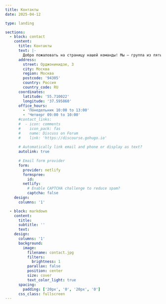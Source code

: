 ```yaml
---
title: Контакты
date: 2025-04-12

type: landing

sections:
  - block: contact
    content:
      title: Контакты
      text: |-
        Добро пожаловать на страницу нашей команды! Мы — группа из пяти увлеченных исследователей, объединенных общей целью: изучение модели формирования планетной системы на основе теоретического анализа и численного моделирования. Наша работа направлена на понимание процессов, которые привели к образованию планет, их спутников и других небесных тел в нашей и других звездных системах.
      address:
        street: Орджоникидзе, 3
        city: Москва
        region: Москва
        postcode: '94305'
        country: Россия
        country_code: RU
      coordinates:
        latitude: '55.710022'
        longitude: '37.595860'
      office_hours:
        - 'Понедельник 10:00 to 13:00'
        - 'Четверг 09:00 to 10:00'
      #contact_links:
      #  - icon: comments
      #    icon_pack: fas
      #    name: Discuss on Forum
      #    link: 'https://discourse.gohugo.io'
    
      # Automatically link email and phone or display as text?
      autolink: true
    
      # Email form provider
      form:
        provider: netlify
        formspree:
          id:
        netlify:
          # Enable CAPTCHA challenge to reduce spam?
          captcha: false
    design:
      columns: '1'

  - block: markdown
    content:
      title:
      subtitle: ''
      text:
    design:
      columns: '1'
      background:
        image: 
          filename: contact.jpg
          filters:
            brightness: 1
          parallax: false
          position: center
          size: cover
          text_color_light: true
      spacing:
        padding: ['20px', '0', '20px', '0']
      css_class: fullscreen
---
```

